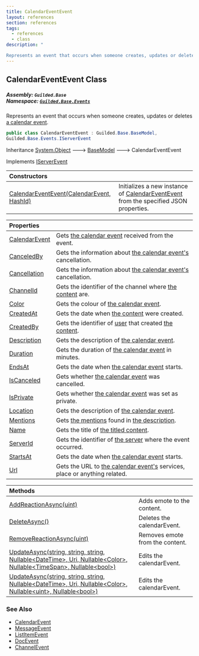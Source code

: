 ```yaml
---
title: CalendarEventEvent
layout: references
section: references
tags:
  - references
  - class
description: "

Represents an event that occurs when someone creates, updates or deletes [a calendar event](CalendarEvent 'Guilded.Base.Content.CalendarEvent')."
---
```


## CalendarEventEvent Class
##### **Assembly:** `Guilded.Base`<br/>**Namespace:** [`Guilded.Base.Events`](Guilded.Base.Events 'Guilded.Base.Events')

Represents an event that occurs when someone creates, updates or deletes [a calendar event](CalendarEvent 'Guilded.Base.Content.CalendarEvent').

```csharp
public class CalendarEventEvent : Guilded.Base.BaseModel,
Guilded.Base.Events.IServerEvent
```

Inheritance [System.Object](https://docs.microsoft.com/en-us/dotnet/api/System.Object 'System.Object') &#129106; [BaseModel](BaseModel 'Guilded.Base.BaseModel') &#129106; CalendarEventEvent

Implements [IServerEvent](IServerEvent 'Guilded.Base.Events.IServerEvent')

| Constructors | |
| :--- | :--- |
| [CalendarEventEvent(CalendarEvent, HashId)](CalendarEventEvent.CalendarEventEvent(CalendarEvent,HashId) 'Guilded.Base.Events.CalendarEventEvent.CalendarEventEvent(Guilded.Base.Content.CalendarEvent, Guilded.Base.HashId)') | Initializes a new instance of [CalendarEventEvent](CalendarEventEvent 'Guilded.Base.Events.CalendarEventEvent') from the specified JSON properties. |

| Properties | |
| :--- | :--- |
| [CalendarEvent](CalendarEventEvent.CalendarEvent 'Guilded.Base.Events.CalendarEventEvent.CalendarEvent') | Gets [the calendar event](CalendarEvent 'Guilded.Base.Content.CalendarEvent') received from the event. |
| [CanceledBy](CalendarEventEvent.CanceledBy 'Guilded.Base.Events.CalendarEventEvent.CanceledBy') | Gets the information about [the calendar event's](CalendarEvent 'Guilded.Base.Content.CalendarEvent') cancellation. |
| [Cancellation](CalendarEventEvent.Cancellation 'Guilded.Base.Events.CalendarEventEvent.Cancellation') | Gets the information about [the calendar event's](CalendarEvent 'Guilded.Base.Content.CalendarEvent') cancellation. |
| [ChannelId](CalendarEventEvent.ChannelId 'Guilded.Base.Events.CalendarEventEvent.ChannelId') | Gets the identifier of the channel where [the content](ChannelContent_TId,TServer_ 'Guilded.Base.Content.ChannelContent<TId,TServer>') are. |
| [Color](CalendarEventEvent.Color 'Guilded.Base.Events.CalendarEventEvent.Color') | Gets the colour of [the calendar event](CalendarEvent 'Guilded.Base.Content.CalendarEvent'). |
| [CreatedAt](CalendarEventEvent.CreatedAt 'Guilded.Base.Events.CalendarEventEvent.CreatedAt') | Gets the date when [the content](ChannelContent_TId,TServer_ 'Guilded.Base.Content.ChannelContent<TId,TServer>') were created. |
| [CreatedBy](CalendarEventEvent.CreatedBy 'Guilded.Base.Events.CalendarEventEvent.CreatedBy') | Gets the identifier of [user](User 'Guilded.Base.Users.User') that created [the content](ChannelContent_TId,TServer_ 'Guilded.Base.Content.ChannelContent<TId,TServer>'). |
| [Description](CalendarEventEvent.Description 'Guilded.Base.Events.CalendarEventEvent.Description') | Gets the description of [the calendar event](CalendarEvent 'Guilded.Base.Content.CalendarEvent'). |
| [Duration](CalendarEventEvent.Duration 'Guilded.Base.Events.CalendarEventEvent.Duration') | Gets the duration of [the calendar event](CalendarEvent 'Guilded.Base.Content.CalendarEvent') in minutes. |
| [EndsAt](CalendarEventEvent.EndsAt 'Guilded.Base.Events.CalendarEventEvent.EndsAt') | Gets the date when [the calendar event](CalendarEvent 'Guilded.Base.Content.CalendarEvent') starts. |
| [IsCanceled](CalendarEventEvent.IsCanceled 'Guilded.Base.Events.CalendarEventEvent.IsCanceled') | Gets whether [the calendar event](CalendarEvent 'Guilded.Base.Content.CalendarEvent') was cancelled. |
| [IsPrivate](CalendarEventEvent.IsPrivate 'Guilded.Base.Events.CalendarEventEvent.IsPrivate') | Gets whether [the calendar event](CalendarEvent 'Guilded.Base.Content.CalendarEvent') was set as private. |
| [Location](CalendarEventEvent.Location 'Guilded.Base.Events.CalendarEventEvent.Location') | Gets the description of [the calendar event](CalendarEvent 'Guilded.Base.Content.CalendarEvent'). |
| [Mentions](CalendarEventEvent.Mentions 'Guilded.Base.Events.CalendarEventEvent.Mentions') | Gets [the mentions](Mentions 'Guilded.Base.Content.Mentions') found in [the description](CalendarEvent.Description 'Guilded.Base.Content.CalendarEvent.Description'). |
| [Name](CalendarEventEvent.Name 'Guilded.Base.Events.CalendarEventEvent.Name') | Gets the title of [the titled content](CalendarEvent 'Guilded.Base.Content.CalendarEvent'). |
| [ServerId](CalendarEventEvent.ServerId 'Guilded.Base.Events.CalendarEventEvent.ServerId') | Gets the identifier of [the server](Server 'Guilded.Base.Servers.Server') where the event occurred. |
| [StartsAt](CalendarEventEvent.StartsAt 'Guilded.Base.Events.CalendarEventEvent.StartsAt') | Gets the date when [the calendar event](CalendarEvent 'Guilded.Base.Content.CalendarEvent') starts. |
| [Url](CalendarEventEvent.Url 'Guilded.Base.Events.CalendarEventEvent.Url') | Gets the URL to [the calendar event's](CalendarEvent 'Guilded.Base.Content.CalendarEvent') services, place or anything related. |

| Methods | |
| :--- | :--- |
| [AddReactionAsync(uint)](CalendarEventEvent.AddReactionAsync(uint) 'Guilded.Base.Events.CalendarEventEvent.AddReactionAsync(uint)') | Adds emote to the content. |
| [DeleteAsync()](CalendarEventEvent.DeleteAsync() 'Guilded.Base.Events.CalendarEventEvent.DeleteAsync()') | Deletes the calendarEvent. |
| [RemoveReactionAsync(uint)](CalendarEventEvent.RemoveReactionAsync(uint) 'Guilded.Base.Events.CalendarEventEvent.RemoveReactionAsync(uint)') | Removes emote from the content. |
| [UpdateAsync(string, string, string, Nullable&lt;DateTime&gt;, Uri, Nullable&lt;Color&gt;, Nullable&lt;TimeSpan&gt;, Nullable&lt;bool&gt;)](CalendarEventEvent.UpdateAsync(string,string,string,Nullable_DateTime_,Uri,Nullable_Color_,Nullable_TimeSpan_,Nullable_bool_) 'Guilded.Base.Events.CalendarEventEvent.UpdateAsync(string, string, string, System.Nullable<System.DateTime>, Uri, System.Nullable<Color>, System.Nullable<TimeSpan>, System.Nullable<bool>)') | Edits the calendarEvent. |
| [UpdateAsync(string, string, string, Nullable&lt;DateTime&gt;, Uri, Nullable&lt;Color&gt;, Nullable&lt;uint&gt;, Nullable&lt;bool&gt;)](CalendarEventEvent.UpdateAsync(string,string,string,Nullable_DateTime_,Uri,Nullable_Color_,Nullable_uint_,Nullable_bool_) 'Guilded.Base.Events.CalendarEventEvent.UpdateAsync(string, string, string, System.Nullable<System.DateTime>, Uri, System.Nullable<Color>, System.Nullable<uint>, System.Nullable<bool>)') | Edits the calendarEvent. |

### See Also
- [CalendarEvent](CalendarEvent 'Guilded.Base.Content.CalendarEvent')
- [MessageEvent](MessageEvent 'Guilded.Base.Events.MessageEvent')
- [ListItemEvent](ListItemEvent 'Guilded.Base.Events.ListItemEvent')
- [DocEvent](DocEvent 'Guilded.Base.Events.DocEvent')
- [ChannelEvent](ChannelEvent 'Guilded.Base.Events.ChannelEvent')